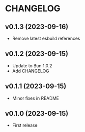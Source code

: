 # CHANGELOG

## v0.1.3 (2023-09-16)

  * Remove latest esbuild references

## v0.1.2 (2023-09-15)

  * Update to Bun 1.0.2
  * Add CHANGELOG

## v0.1.1 (2023-09-15)

  * Minor fixes in README

## v0.1.0 (2023-09-15)

  * First release
